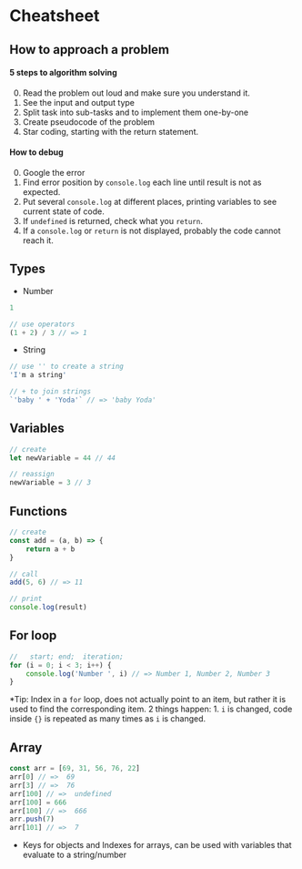 # Cheatsheet

## How to approach a problem
#### 5 steps to algorithm solving
0. Read the problem out loud and make sure you understand it.
1. See the input and output type
2. Split task into sub-tasks and to implement them one-by-one
3. Create pseudocode of the problem
4. Star coding, starting with the return statement.

#### How to debug
0. Google the error
1. Find error position by `console.log` each line until result is not as expected.
2. Put several `console.log` at different places, printing variables to see current state of code.
3. If `undefined` is returned, check what you `return`.
4. If a `console.log` or `return` is not displayed, probably the code cannot reach it.

## Types
- Number
```js
1

// use operators
(1 + 2) / 3 // => 1
```

- String
```js
// use '' to create a string
'I'm a string'

// + to join strings
`'baby ' + 'Yoda'` // => 'baby Yoda'
```

## Variables
```js
// create
let newVariable = 44 // 44

// reassign
newVariable = 3 // 3
```

## Functions
```js
// create
const add = (a, b) => {
    return a + b
}

// call
add(5, 6) // => 11

// print
console.log(result)

```

## For loop
```js
//   start; end;  iteration;
for (i = 0; i < 3; i++) {
    console.log('Number ', i) // => Number 1, Number 2, Number 3
}
```

*Tip: Index in a `for` loop, does not actually point to an item, but rather it is used to
  find the corresponding item. 2 things happen: 1. `i` is changed, code inside `{}`
  is repeated as many times as `i` is changed.

## Array
```js
const arr = [69, 31, 56, 76, 22]
arr[0] // =>  69
arr[3] // =>  76
arr[100] // =>  undefined
arr[100] = 666
arr[100] // =>  666
arr.push(7)
arr[101] // =>  7
```
* Keys for objects and Indexes for arrays, can be used with variables that
  evaluate to a string/number
